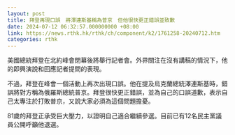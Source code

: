```yaml
---
layout: post
title: 拜登再現口誤　將澤連斯基稱為普京　但他很快更正錯誤並致歉
date: 2024-07-12 06:32:57.000000000 +08:00
link: https://news.rthk.hk/rthk/ch/component/k2/1761258-20240712.htm
categories: rthk
---
```


美國總統拜登在北約峰會閉幕後將舉行記者會。外界關注在沒有講稿的情況下，他的即興演說和回應記者提問的表現。

不過，拜登在峰會一個活動上再次出現口誤。他在提及烏克蘭總統澤連斯基時，錯誤將對方稱為俄羅斯總統普京。拜登很快更正錯誤，並為自己的口誤道歉，表示自己太專注於打敗普京，又說大家必須為這個問題擔憂。

81歲的拜登正承受巨大壓力，以證明自己適合繼續參選。目前已有12名民主黨議員公開呼籲他退選。
